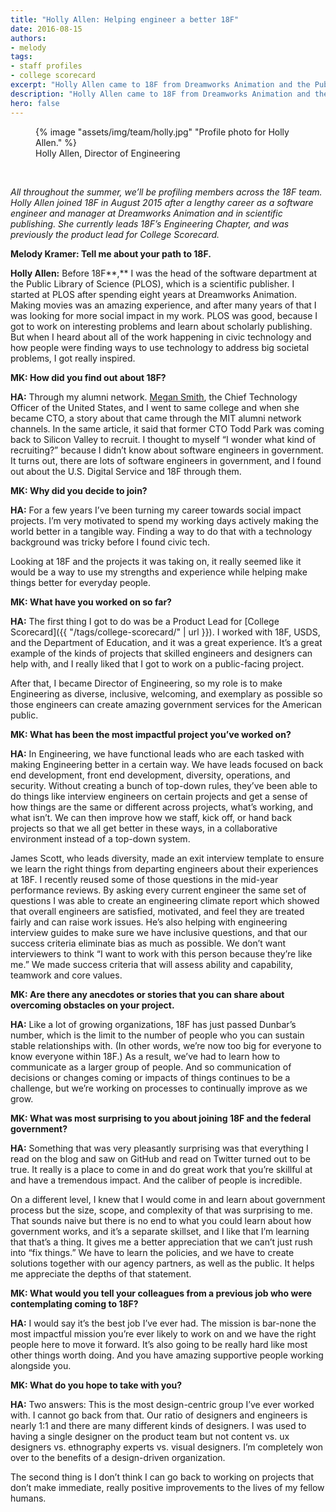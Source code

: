 ```yaml
---
title: "Holly Allen: Helping engineer a better 18F"
date: 2016-08-15
authors:
- melody
tags:
- staff profiles
- college scorecard
excerpt: "Holly Allen came to 18F from Dreamworks Animation and the Public Library of Science. She joined 18F in pursuit of a way \"to use technology to address big societal problems.\" After hearing about the U.S. Digital Service and 18F from US Chief Technology Officer, Megan Smith, she was inspired to join."
description: "Holly Allen came to 18F from Dreamworks Animation and the Public Library of Science. She joined 18F in pursuit of a way \"to use technology to address big societal problems.\" After hearing about the U.S. Digital Service and 18F from US Chief Technology Officer, Megan Smith, she was inspired to join."
hero: false
---
```

<figure class="align-right">
	{% image "assets/img/team/holly.jpg" "Profile photo for Holly Allen." %}
	<figcaption class="align-center">Holly Allen, Director of Engineering</figcaption>
</figure><br>

*All throughout the summer, we’ll be profiling members across the 18F
team. Holly Allen joined 18F in August 2015 after a lengthy career as a
software engineer and manager at Dreamworks Animation and in scientific
publishing. She currently leads 18F’s Engineering Chapter, and was
previously the product lead for College Scorecard.*

**Melody Kramer: Tell me about your path to 18F.**

**Holly Allen:** Before 18F**,** I was the head of the software
department at the Public Library of Science (PLOS), which is a
scientific publisher. I started at PLOS after spending eight years at
Dreamworks Animation. Making movies was an amazing experience, and after
many years of that I was looking for more social impact in my work. PLOS
was good, because I got to work on interesting problems and learn about
scholarly publishing. But when I heard about all of the work happening
in civic technology and how people were finding ways to use technology
to address big societal problems, I got really inspired.

**MK: How did you find out about 18F?**

**HA:** Through my alumni network. [Megan
Smith](https://obamawhitehouse.archives.gov/administration/eop/ostp/about/leadershipstaff/smith),
the Chief Technology Officer of the United States, and I went to same
college and when she became CTO, a story about that came through the MIT
alumni network channels. In the same article, it said that former CTO
Todd Park was coming back to Silicon Valley to recruit. I thought to
myself “I wonder what kind of recruiting?” because I didn’t know about
software engineers in government. It turns out, there are lots of
software engineers in government, and I found out about the U.S. Digital
Service and 18F through them.

**MK: Why did you decide to join?**

**HA:** For a few years I’ve been turning my career towards social
impact projects. I’m very motivated to spend my working days actively
making the world better in a tangible way. Finding a way to do that with
a technology background was tricky before I found civic tech.

Looking at 18F and the projects it was taking on, it really seemed like
it would be a way to use my strengths and experience while helping make
things better for everyday people.

**MK: What have you worked on so far?**

**HA:** The first thing I got to do was be a Product Lead for [College
Scorecard]({{ "/tags/college-scorecard/" | url }}). I worked with
18F, USDS, and the Department of Education, and it was a great
experience. It’s a great example of the kinds of projects that skilled
engineers and designers can help with, and I really liked that I got to
work on a public-facing project.

After that, I became Director of Engineering, so my role is to make
Engineering as diverse, inclusive, welcoming, and exemplary as possible
so those engineers can create amazing government services for the
American public.

**MK: What has been the most impactful project you’ve worked on?**

**HA:** In Engineering, we have functional leads who are each tasked with
making Engineering better in a certain way. We have leads focused on
back end development, front end development, diversity, operations, and
security. Without creating a bunch of top-down rules, they’ve been able
to do things like interview engineers on certain projects and get a
sense of how things are the same or different across projects, what’s
working, and what isn’t. We can then improve how we staff, kick off, or
hand back projects so that we all get better in these ways, in a
collaborative environment instead of a top-down system.

James Scott, who leads diversity, made an exit interview template to
ensure we learn the right things from departing engineers about their
experiences at 18F. I recently reused some of those questions in the
mid-year performance reviews. By asking every current engineer the same
set of questions I was able to create an engineering climate report
which showed that overall engineers are satisfied, motivated, and feel
they are treated fairly and can raise work issues. He’s also helping
with engineering interview guides to make sure we have inclusive
questions, and that our success criteria eliminate bias as much as
possible. We don’t want interviewers to think “I want to work with this
person because they’re like me.” We made success criteria that will
assess ability and capability, teamwork and core values.

**MK: Are there any anecdotes or stories that you can share about
overcoming obstacles on your project.**

**HA:** Like a lot of growing organizations, 18F has just passed Dunbar’s
number, which is the limit to the number of people who you can sustain
stable relationships with. (In other words, we’re now too big for
everyone to know everyone within 18F.) As a result, we’ve had to learn
how to communicate as a larger group of people. And so communication of
decisions or changes coming or impacts of things continues to be a
challenge, but we’re working on processes to continually improve as we
grow.

**MK: What was most surprising to you about joining 18F and the federal
government?**

**HA:** Something that was very pleasantly surprising was that
everything I read on the blog and saw on GitHub and read on Twitter
turned out to be true. It really is a place to come in and do great work
that you’re skillful at and have a tremendous impact. And the caliber of
people is incredible.

On a different level, I knew that I would come in and learn about
government process but the size, scope, and complexity of that was
surprising to me. That sounds naive but there is no end to what you
could learn about how government works, and it’s a separate skillset, and
I like that I’m learning that that’s a thing. It gives me a better
appreciation that we can’t just rush into “fix things.” We have to learn
the policies, and we have to create solutions together with our agency
partners, as well as the public. It helps me appreciate the depths of
that statement.

**MK: What would you tell your colleagues from a previous job who were
contemplating coming to 18F?**

**HA:** I would say it’s the best job I’ve ever had. The mission is
bar-none the most impactful mission you’re ever likely to work on and we
have the right people here to move it forward. It’s also going to be
really hard like most other things worth doing. And you have amazing
supportive people working alongside you.

**MK: What do you hope to take with you?**

**HA:** Two answers: This is the most design-centric group I’ve ever
worked with. I cannot go back from that. Our ratio of designers and
engineers is nearly 1:1 and there are many different kinds of designers.
I was used to having a single designer on the product team but not
content vs. ux designers vs. ethnography experts vs. visual designers.
I’m completely won over to the benefits of a design-driven organization.

The second thing is I don’t think I can go back to working on projects
that don’t make immediate, really positive improvements to the lives of
my fellow humans.
